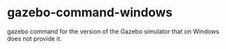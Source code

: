 # gazebo-command-windows
gazebo command for the version of the Gazebo simulator that on Windows does not provide it.
